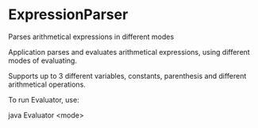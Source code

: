 # ExpressionParser
Parses arithmetical expressions in different modes

Application parses and evaluates arithmetical expressions, using different modes of evaluating.

Supports up to 3 different variables, constants, parenthesis and different arithmetical operations.

To run Evaluator, use:

java Evaluator \<mode\> <expression> <value of x> <value of y> <value of z>

